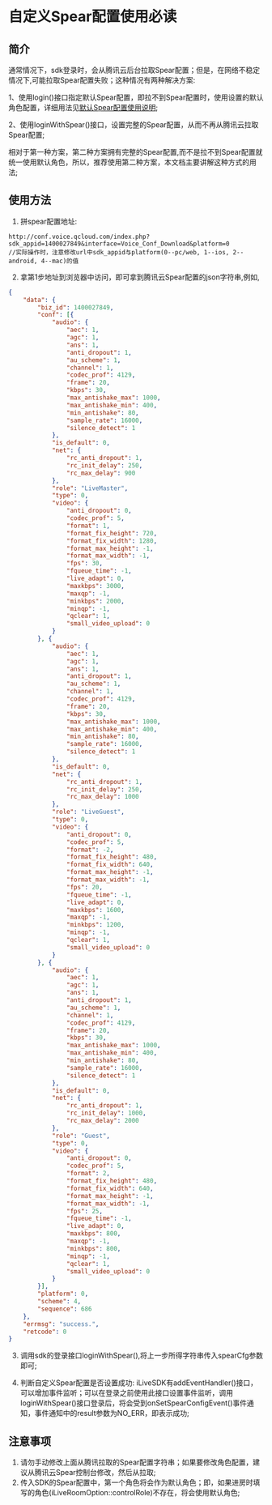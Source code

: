 # 自定义Spear配置使用必读

## 简介
通常情况下，sdk登录时，会从腾讯云后台拉取Spear配置；但是，在网络不稳定情况下,可能拉取Spear配置失败；这种情况有两种解决方案:

1、使用login()接口指定默认Spear配置，即拉不到Spear配置时，使用设置的默认角色配置，详细用法见[默认Spear配置使用说明](https://github.com/zhaoyang21cn/iLiveSDK_PC_Suixinbo/blob/master/doc/defaultSpearCfg.md);

2、使用loginWithSpear()接口，设置完整的Spear配置，从而不再从腾讯云拉取Spear配置;

相对于第一种方案，第二种方案拥有完整的Spear配置,而不是拉不到Spear配置就统一使用默认角色，所以，推荐使用第二种方案，本文档主要讲解这种方式的用法;

## 使用方法

1. 拼spear配置地址:
```
http://conf.voice.qcloud.com/index.php?sdk_appid=1400027849&interface=Voice_Conf_Download&platform=0
//实际操作时，注意修改url中sdk_appid与platform(0--pc/web, 1--ios, 2--android, 4--mac)的值
```

2. 拿第1步地址到浏览器中访问，即可拿到腾讯云Spear配置的json字符串,例如,
```json
{
	"data": {
		"biz_id": 1400027849,
		"conf": [{
			"audio": {
				"aec": 1,
				"agc": 1,
				"ans": 1,
				"anti_dropout": 1,
				"au_scheme": 1,
				"channel": 1,
				"codec_prof": 4129,
				"frame": 20,
				"kbps": 30,
				"max_antishake_max": 1000,
				"max_antishake_min": 400,
				"min_antishake": 80,
				"sample_rate": 16000,
				"silence_detect": 1
			},
			"is_default": 0,
			"net": {
				"rc_anti_dropout": 1,
				"rc_init_delay": 250,
				"rc_max_delay": 900
			},
			"role": "LiveMaster",
			"type": 0,
			"video": {
				"anti_dropout": 0,
				"codec_prof": 5,
				"format": 1,
				"format_fix_height": 720,
				"format_fix_width": 1280,
				"format_max_height": -1,
				"format_max_width": -1,
				"fps": 30,
				"fqueue_time": -1,
				"live_adapt": 0,
				"maxkbps": 3000,
				"maxqp": -1,
				"minkbps": 2000,
				"minqp": -1,
				"qclear": 1,
				"small_video_upload": 0
			}
		}, {
			"audio": {
				"aec": 1,
				"agc": 1,
				"ans": 1,
				"anti_dropout": 1,
				"au_scheme": 1,
				"channel": 1,
				"codec_prof": 4129,
				"frame": 20,
				"kbps": 30,
				"max_antishake_max": 1000,
				"max_antishake_min": 400,
				"min_antishake": 80,
				"sample_rate": 16000,
				"silence_detect": 1
			},
			"is_default": 0,
			"net": {
				"rc_anti_dropout": 1,
				"rc_init_delay": 250,
				"rc_max_delay": 1000
			},
			"role": "LiveGuest",
			"type": 0,
			"video": {
				"anti_dropout": 0,
				"codec_prof": 5,
				"format": -2,
				"format_fix_height": 480,
				"format_fix_width": 640,
				"format_max_height": -1,
				"format_max_width": -1,
				"fps": 20,
				"fqueue_time": -1,
				"live_adapt": 0,
				"maxkbps": 1600,
				"maxqp": -1,
				"minkbps": 1200,
				"minqp": -1,
				"qclear": 1,
				"small_video_upload": 0
			}
		}, {
			"audio": {
				"aec": 1,
				"agc": 1,
				"ans": 1,
				"anti_dropout": 1,
				"au_scheme": 1,
				"channel": 1,
				"codec_prof": 4129,
				"frame": 20,
				"kbps": 30,
				"max_antishake_max": 1000,
				"max_antishake_min": 400,
				"min_antishake": 80,
				"sample_rate": 16000,
				"silence_detect": 1
			},
			"is_default": 0,
			"net": {
				"rc_anti_dropout": 1,
				"rc_init_delay": 1000,
				"rc_max_delay": 2000
			},
			"role": "Guest",
			"type": 0,
			"video": {
				"anti_dropout": 0,
				"codec_prof": 5,
				"format": 2,
				"format_fix_height": 480,
				"format_fix_width": 640,
				"format_max_height": -1,
				"format_max_width": -1,
				"fps": 25,
				"fqueue_time": -1,
				"live_adapt": 0,
				"maxkbps": 800,
				"maxqp": -1,
				"minkbps": 800,
				"minqp": -1,
				"qclear": 1,
				"small_video_upload": 0
			}
		}],
		"platform": 0,
		"scheme": 4,
		"sequence": 686
	},
	"errmsg": "success.",
	"retcode": 0
}
```

3. 调用sdk的登录接口loginWithSpear(),将上一步所得字符串传入spearCfg参数即可;

4. 判断自定义Spear配置是否设置成功:
iLiveSDK有addEventHandler()接口，可以增加事件监听；可以在登录之前使用此接口设置事件监听，调用loginWithSpear()接口登录后，将会受到onSetSpearConfigEvent()事件通知，事件通知中的result参数为NO_ERR，即表示成功;

## 注意事项
1. 请勿手动修改上面从腾讯拉取的Spear配置字符串；如果要修改角色配置，建议从腾讯云Spear控制台修改，然后从拉取;
2. 传入SDK的Spear配置中，第一个角色将会作为默认角色；即，如果进房时填写的角色(iLiveRoomOption::controlRole)不存在，将会使用默认角色;
